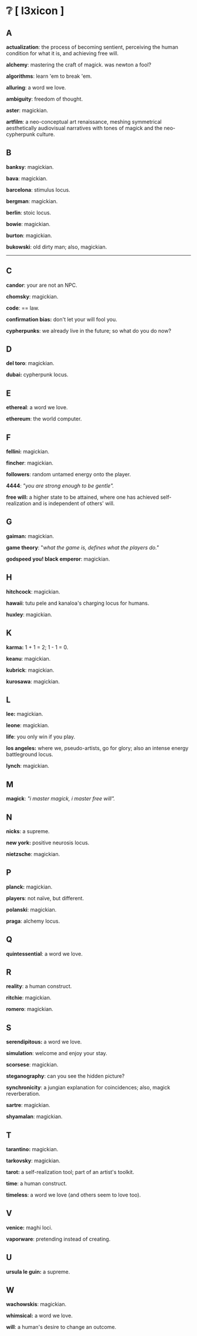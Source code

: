 # ❔ \[ l3xicon ]

## A

**actualization**: the process of becoming sentient, perceiving the human condition for what it is, and achieving free will.

**alchemy**: mastering the craft of magick. was newton a fool?

**algorithms**: learn 'em to break 'em.

**alluring**: a word we love.

**ambiguity**: freedom of thought.

**aster**: magickian.

**artfilm**: a neo-conceptual art renaissance, meshing symmetrical aesthetically audiovisual narratives with tones of magick and the neo-cypherpunk culture.



## B

**banksy**: magickian.

**bava**: magickian.

**barcelona**: stimulus locus.

**bergman**: magickian.

**berlin**: stoic locus.

**bowie**: magickian.

**burton**: magickian.

**bukowski**: old dirty man; also, magickian.

****

## C

**candor**: your are not an NPC.

**chomsky**: magickian.

**code**: == law.

**confirmation bias:** don't let your will fool you.

**cypherpunks**: we already live in the future; so what do you do now?



## **D**

**del toro**: magickian.

**dubai:** cypherpunk locus.



## E

**ethereal**: a word we love.

**ethereum**: the world computer.



## **F**

**fellini:** magickian.

**fincher**: magickian.

**followers**: random untamed energy onto the player.

**4444**: _"you are strong enough to be gentle"._

**free will:** a higher state to be attained, where one has achieved self-realization and is independent of others' will.



## **G**

**gaiman:** magickian.

**game theory**: "_what the game is, defines what the players do."_

**godspeed you! black emperor**: magickian.



## H

**hitchcock**: magickian.

**hawaii**: tutu pele and kanaloa's charging locus for humans.

**huxley**: magickian.&#x20;



## K

**karma:** 1 + 1 = 2; 1 - 1 = 0.

**keanu**: magickian.

**kubrick**: magickian.

**kurosawa**: magickian.



## L

**lee:** magickian.

**leone**: magickian.

**life**: you only win if you play.

**los angeles:** where we, pseudo-artists, go for glory; also an intense energy battleground locus.

**lynch**: magickian.



## M

**magick**: _"i master magick, i master free will"._



## N

**nicks**: a supreme.

**new york:** positive neurosis locus.

**nietzsche**: magickian.



## P

**planck:** magickian.

**players**: not naïve, but different.

**polanski**: magickian.

**praga**: alchemy locus.



## Q

**quintessential**: a word we love.



## R

**reality**: a human construct.

**ritchie**: magickian.

**romero**: magickian.



## S

**serendipitous:** a word we love.

**simulation**: welcome and enjoy your stay.

**scorsese**: magickian.

**steganography**: can you see the hidden picture?

**synchronicity**: a jungian explanation for coincidences; also, magick reverberation.

**sartre**: magickian.

**shyamalan**: magickian.



## **T**

**tarantino:** magickian.

**tarkovsky**: magickian.

**tarot:** a self-realization tool; part of an artist's toolkit.

**time**: a human construct.&#x20;

**timeless**: a word we love (and others seem to love too).



## V

**venice:** maghi loci.

**vaporware**: pretending instead of creating.



## U

**ursula le guin:** a supreme.



## **W**

**wachowskis**: magickian.

**whimsical:** a word we love.

**will**: a human's desire to change an outcome.



